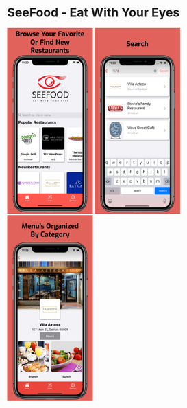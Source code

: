 # SeeFood - Eat With Your Eyes

<img src="HomeScreen.png" width="200" title="hover text"> <img src="Search.png" width="200" title="hover text"> <img src="Categories.png" width="200" title="hover text">
